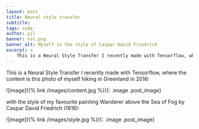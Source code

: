 ```yaml
---
layout: post
title: Neural style transfer
subtitle:
tags: code
author: pjl
banner: nst.png
banner_alt: Myself in the style of Caspar David Friedrich
excerpt: >
    This is a Neural Style Transfer I recently made with Tensorflow, where the content is a photo of myself hiking in Greenland in 2016, with the style of my favourite painting Wanderer above the Sea of Fog by Caspar David Friedrich (1818).
---
```


This is a Neural Style Transfer I recently made with Tensorflow, where the content is this photo of myself hiking in Greenland in 2016:

![image]({% link /images/content.jpg %}){: .image .post_image}

with the style of my favourite painting Wanderer above the Sea of Fog by Caspar David Friedrich (1818):

![image]({% link /images/style.jpg %}){: .image .post_image}